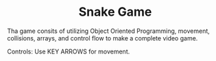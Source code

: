 <div align="center">
  <h1> Snake Game </h1>
</div>




Tha game consits of utilizing Object Oriented Programming, movement, collisions, arrays, and control flow to make a complete video game.





Controls: Use KEY ARROWS for movement.

